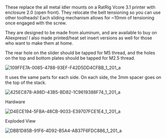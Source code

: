 These replace the all metal idler mounts on a RatRig Vcore 3.1 printer with enclosure 2.0 (open front). They relocate the belt tensioning so you can use other toolheads! Each sliding mechanism allows for ~10mm of tensioning once engaged with the screw.

They are designed to be made from aluminum, and are available to buy on Aliexpress! I also made printed/heat set insert versions as well for those who want to make them at home.

The rear hole on the slider should be tapped for M5 thread, and the holes on the top and bottom plates should be tapped for M2.5 thread.

![109FFE7A-0085-4788-93EF-F42D5DD4CFBB_1_201_a](https://github.com/EarthToMe/3D-Printer-Designs/assets/25773871/26dd826b-8d5f-4a57-9c67-5d40c2a804e7)

It uses the same parts for each side. On each side, the 3mm spacer goes on the top of the stack.

![425EC878-A98D-43B5-BD82-1C9619388F74_1_201_a](https://github.com/EarthToMe/3D-Printer-Designs/assets/25773871/6986c0c8-1e85-4014-9332-e5136005dbd0)

Hardware

![D4ECE194-5FBA-48CB-9033-E39707FCE1E4_1_201_a](https://github.com/EarthToMe/3D-Printer-Designs/assets/25773871/ea67490e-c231-4da4-829a-a5d121cae810)

Exploded View

![DBB1D85B-91F6-4D92-B5A4-AB37F6FDC886_1_201_a](https://github.com/EarthToMe/3D-Printer-Designs/assets/25773871/3f0e0f50-0588-4536-8a43-d0c1052bb15c)


